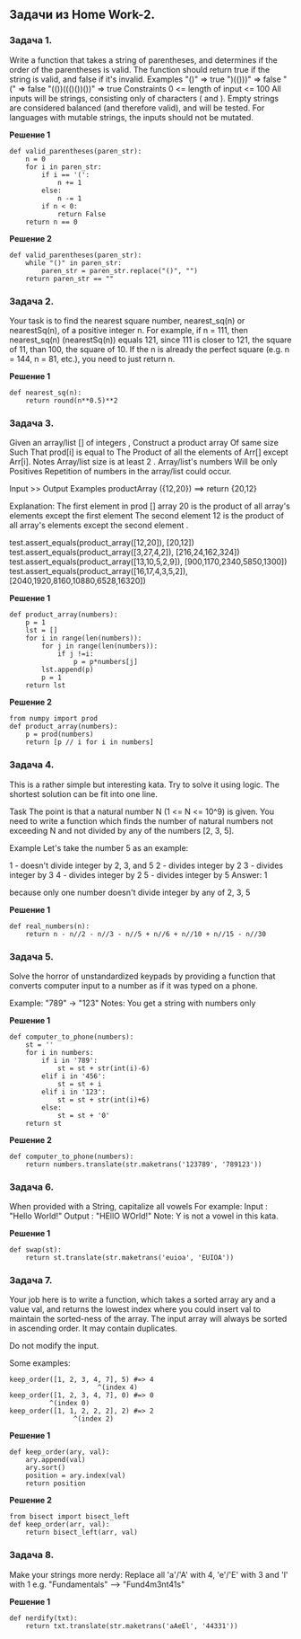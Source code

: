 ## Задачи из Home Work-2.
### Задача 1.
Write a function that takes a string of parentheses, and determines if the order of the parentheses is valid. The function should return true if the string is valid, and false if it's invalid.
Examples
"()"              =>  true
")(()))"          =>  false
"("               =>  false
"(())((()())())"  =>  true
Constraints
0 <= length of input <= 100
All inputs will be strings, consisting only of characters ( and ).
Empty strings are considered balanced (and therefore valid), and will be tested.
For languages with mutable strings, the inputs should not be mutated.

**Решение 1**
```
def valid_parentheses(paren_str):
    n = 0
    for i in paren_str:
        if i == '(':
            n += 1
        else:
            n -= 1
        if n < 0:
            return False
    return n == 0
```
**Решение 2**
```
def valid_parentheses(paren_str):
    while "()" in paren_str:
        paren_str = paren_str.replace("()", "")
    return paren_str == ""
```
### Задача 2.
Your task is to find the nearest square number, nearest_sq(n) or nearestSq(n), of a positive integer n.
For example, if n = 111, then nearest\_sq(n) (nearestSq(n)) equals 121, since 111 is closer to 121, the square of 11, than 100, the square of 10.
If the n is already the perfect square (e.g. n = 144, n = 81, etc.), you need to just return n.

**Решение 1**
```
def nearest_sq(n):
    return round(n**0.5)**2
```
### Задача 3.
Given an array/list [] of integers , Construct a product array Of same size Such That prod[i] is equal to The Product of all the elements of Arr[] except Arr[i].
Notes
Array/list size is at least 2 .
Array/list's numbers Will be only Positives
Repetition of numbers in the array/list could occur.

Input >> Output Examples
productArray ({12,20}) ==>  return {20,12}

Explanation:
The first element in prod [] array 20 is the product of all array's elements except the first element
The second element 12 is the product of all array's elements except the second element .

test.assert_equals(product_array([12,20]), [20,12])
test.assert_equals(product_array([3,27,4,2]), [216,24,162,324])
test.assert_equals(product_array([13,10,5,2,9]), [900,1170,2340,5850,1300])
test.assert_equals(product_array([16,17,4,3,5,2]), [2040,1920,8160,10880,6528,16320])

**Решение 1**
```
def product_array(numbers):
    p = 1
    lst = []
    for i in range(len(numbers)):
        for j in range(len(numbers)):
            if j !=i:
                p = p*numbers[j]                 
        lst.append(p)
        p = 1
    return lst
```
**Решение 2**
```
from numpy import prod
def product_array(numbers):
    p = prod(numbers)
    return [p // i for i in numbers]
```
### Задача 4.
This is a rather simple but interesting kata. Try to solve it using logic. The shortest solution can be fit into one line.

Task
The point is that a natural number N (1 <= N <= 10^9) is given. You need to write a function which finds the number of natural numbers not exceeding N and not divided by any of the numbers [2, 3, 5].

Example
Let's take the number 5 as an example:

1 - doesn't divide integer by 2, 3, and 5
2 - divides integer by 2
3 - divides integer by 3
4 - divides integer by 2
5 - divides integer by 5
Answer: 1

because only one number doesn't divide integer by any of 2, 3, 5

**Решение 1**
```
def real_numbers(n):
    return n - n//2 - n//3 - n//5 + n//6 + n//10 + n//15 - n//30
```
### Задача 5.
Solve the horror of unstandardized keypads by providing a function that converts computer input to a number as if it was typed on a phone.

Example:
"789" -> "123"
Notes:
You get a string with numbers only

**Решение 1**
```
def computer_to_phone(numbers):
    st = ''
    for i in numbers:
        if i in '789':
            st = st + str(int(i)-6)
        elif i in '456':
            st = st + i
        elif i in '123':
            st = st + str(int(i)+6)
        else:
            st = st + '0'    
    return st

```
**Решение 2**
```
def computer_to_phone(numbers):
    return numbers.translate(str.maketrans('123789', '789123'))
```
### Задача 6.
When provided with a String, capitalize all vowels
For example:
Input : "Hello World!"
Output : "HEllO WOrld!"
Note: Y is not a vowel in this kata.

**Решение 1**
```
def swap(st):
    return st.translate(str.maketrans('euioa', 'EUIOA'))
```
### Задача 7.
Your job here is to write a function, which takes a sorted array ary and a value val, and returns the lowest index where you could insert val to maintain the sorted-ness of the array. The input array will always be sorted in ascending order. It may contain duplicates.

Do not modify the input.

Some examples:
```
keep_order([1, 2, 3, 4, 7], 5) #=> 4
                      ^(index 4)
keep_order([1, 2, 3, 4, 7], 0) #=> 0
          ^(index 0)
keep_order([1, 1, 2, 2, 2], 2) #=> 2
                ^(index 2)
```            

**Решение 1**
```
def keep_order(ary, val):
    ary.append(val)
    ary.sort()
    position = ary.index(val)
    return position
```
**Решение 2**
```
from bisect import bisect_left
def keep_order(arr, val):
    return bisect_left(arr, val)
```
### Задача 8.
Make your strings more nerdy: Replace all 'a'/'A' with 4, 'e'/'E' with 3 and 'l' with 1 e.g. "Fundamentals" --> "Fund4m3nt41s"

**Решение 1**
```
def nerdify(txt):
    return txt.translate(str.maketrans('aAeEl', '44331'))
```


